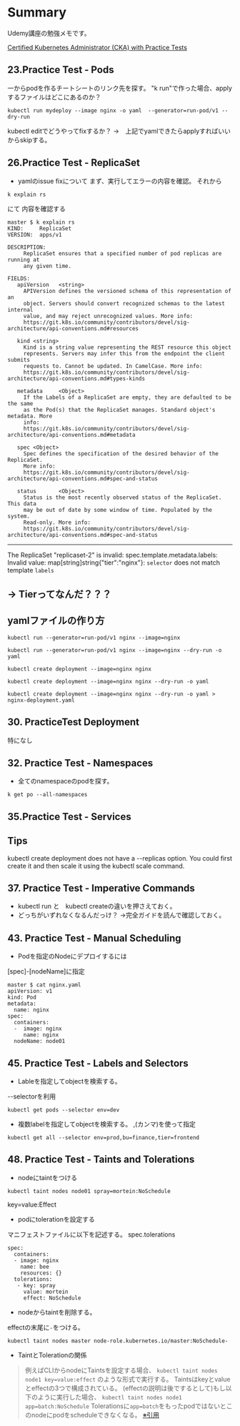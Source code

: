 # Summary

Udemy講座の勉強メモです。

[Certified Kubernetes Administrator (CKA) with Practice Tests](https://www.udemy.com/course/certified-kubernetes-administrator-with-practice-tests/)


## 23.Practice Test - Pods
一からpodを作るチートシートのリンク先を探す。
"k run"で作った場合、applyするファイルはどこにあるのか？

```yamlの出力コマンド
kubectl run mydeploy --image nginx -o yaml  --generator=run-pod/v1 --dry-run
```


kubectl editでどうやってfixするか？
->　上記でyamlできたらapplyすればいいからskipする。

## 26.Practice Test - ReplicaSet

* yamlのissue fixについて
まず、実行してエラーの内容を確認。
それから
```
k explain rs
```
にて
内容を確認する

```確認結果
master $ k explain rs
KIND:     ReplicaSet
VERSION:  apps/v1

DESCRIPTION:
     ReplicaSet ensures that a specified number of pod replicas are running at
     any given time.

FIELDS:
   apiVersion   <string>
     APIVersion defines the versioned schema of this representation of an
     object. Servers should convert recognized schemas to the latest internal
     value, and may reject unrecognized values. More info:
     https://git.k8s.io/community/contributors/devel/sig-architecture/api-conventions.md#resources

   kind <string>
     Kind is a string value representing the REST resource this object
     represents. Servers may infer this from the endpoint the client submits
     requests to. Cannot be updated. In CamelCase. More info:
     https://git.k8s.io/community/contributors/devel/sig-architecture/api-conventions.md#types-kinds

   metadata     <Object>
     If the Labels of a ReplicaSet are empty, they are defaulted to be the same
     as the Pod(s) that the ReplicaSet manages. Standard object's metadata. More
     info:
     https://git.k8s.io/community/contributors/devel/sig-architecture/api-conventions.md#metadata

   spec <Object>
     Spec defines the specification of the desired behavior of the ReplicaSet.
     More info:
     https://git.k8s.io/community/contributors/devel/sig-architecture/api-conventions.md#spec-and-status

   status       <Object>
     Status is the most recently observed status of the ReplicaSet. This data
     may be out of date by some window of time. Populated by the system.
     Read-only. More info:
     https://git.k8s.io/community/contributors/devel/sig-architecture/api-conventions.md#spec-and-status
```

---
The ReplicaSet "replicaset-2" is invalid: spec.template.metadata.labels: Invalid value: map[string]string{"tier":"nginx"}: `selector` does not match template `labels`

-> Tierってなんだ？？？
---


## yamlファイルの作り方

```Create an NGINX Pod
kubectl run --generator=run-pod/v1 nginx --image=nginx

```



```Generate POD Manifest YAML file (-o yaml). Don't create it(--dry-run)
kubectl run --generator=run-pod/v1 nginx --image=nginx --dry-run -o yaml
```


```Create a deployment
kubectl create deployment --image=nginx nginx
```


```Generate Deployment YAML file (-o yaml). Don't create it(--dry-run)
kubectl create deployment --image=nginx nginx --dry-run -o yaml
```

```Generate Deployment YAML file (-o yaml). Don't create it(--dry-run) with 4 Replicas (--replicas=4)
kubectl create deployment --image=nginx nginx --dry-run -o yaml > nginx-deployment.yaml
```

## 30. PracticeTest Deployment


特になし

## 32. Practice Test - Namespaces

* 全てのnamespaceのpodを探す。

```
k get po --all-namespaces
```

## 35.Practice Test - Services

## Tips

kubectl create deployment does not have a --replicas option. 
You could first create it and then scale it using the kubectl scale command.

## 37. Practice Test - Imperative Commands

* kubectl run と　kubectl createの違いを押さえておく。
* どっちがいずれなくなるんだっけ？ ->完全ガイドを読んで確認しておく。


## 43. Practice Test - Manual Scheduling

* Podを指定のNodeにデプロイするには

[spec]-[nodeName]に指定
```
master $ cat nginx.yaml
apiVersion: v1
kind: Pod
metadata:
  name: nginx
spec:
  containers:
  -  image: nginx
     name: nginx
  nodeName: node01
```


## 45. Practice Test - Labels and Selectors

* Lableを指定してobjectを検索する。

--selectorを利用
```
kubectl get pods --selector env=dev
```
* 複数labelを指定してobjectを検索する。
,(カンマ)を使って指定
```
kubectl get all --selector env=prod,bu=finance,tier=frontend
```

## 48. Practice Test - Taints and Tolerations
* nodeにtaintをつける
```
kubectl taint nodes node01 spray=mortein:NoSchedule
```
key=value:Effect


* podにtolerationを設定する

マニフェストファイルに以下を記述する。
spec.tolerations
```
spec:
  containers:
  - image: nginx
    name: bee
    resources: {}
  tolerations:
   - key: spray
     value: mortein
     effect: NoSchedule
 ```
 
 * nodeからtaintを削除する。
 
 effectの末尾に`-`をつける。
 
 ```
 kubectl taint nodes master node-role.kubernetes.io/master:NoSchedule-
 ```
 
* TaintとTolerationの関係

>例えばCLIからnodeにTaintsを設定する場合、
>`kubectl taint nodes node1 key=value:effect`
>のような形式で実行する。
>Taintsはkeyとvalueとeffectの3つで構成されている。
>(effectの説明は後でするとして)もし以下のように実行した場合、
>`kubectl taint nodes node1 app=batch:NoSchedule`
>Tolerationsに`app=batch`をもったpodではないとこのnodeにpodをscheduleできなくなる。
[※引用](https://qiita.com/sheepland/items/8fedae15e157c102757f)
